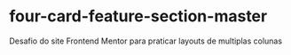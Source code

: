 # four-card-feature-section-master
 Desafio do site Frontend Mentor para praticar layouts de multiplas colunas
